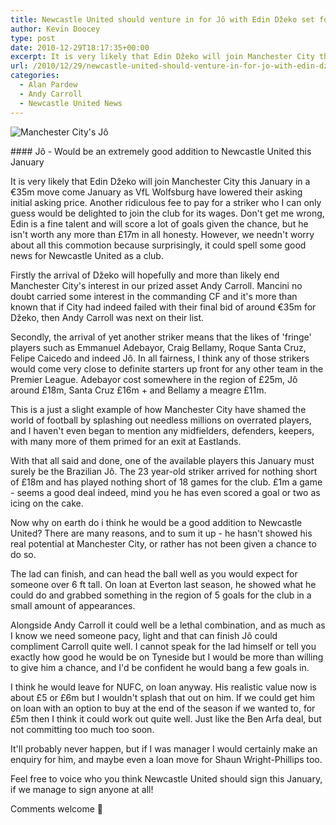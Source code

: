 ```yaml
---
title: Newcastle United should venture in for Jô with Edin Džeko set for January move
author: Kevin Doocey
type: post
date: 2010-12-29T18:17:35+00:00
excerpt: It is very likely that Edin Džeko will join Manchester City this January in a €35m move come January as VfL Wolfsburg have lowered..
url: /2010/12/29/newcastle-united-should-venture-in-for-jo-with-edin-dzeko-set-for-january-move/
categories:
  - Alan Pardew
  - Andy Carroll
  - Newcastle United News
---
```


![Manchester City's Jô](https://www.tynetime.com/wp-content/uploads/2010/12/Jo-003.jpg "Jo_Man_City")

#### Jô - Would be an extremely good addition to Newcastle United this January

It is very likely that Edin Džeko will join Manchester City this January in a €35m move come January as VfL Wolfsburg have lowered their asking initial asking price. Another ridiculous fee to pay for a striker who I can only guess would be delighted to join the club for its wages. Don't get me wrong, Edin is a fine talent and will score a lot of goals given the chance, but he isn't worth any more than £17m in all honesty. However, we needn't worry about all this commotion because surprisingly, it could spell some good news for Newcastle United as a club.

Firstly the arrival of Džeko will hopefully and more than likely end Manchester City's interest in our prized asset Andy Carroll. Mancini no doubt carried some interest in the commanding CF and it's more than known that if City had indeed failed with their final bid of around €35m for Džeko, then Andy Carroll was next on their list.

Secondly, the arrival of yet another striker means that the likes of 'fringe' players such as Emmanuel Adebayor, Craig Bellamy, Roque Santa Cruz, Felipe Caicedo and indeed Jô. In all fairness, I think any of those strikers would come very close to definite starters up front for any other team in the Premier League. Adebayor cost somewhere in the region of £25m, Jô around £18m, Santa Cruz £16m + and Bellamy a meagre £11m.

This is a just a slight example of how Manchester City have shamed the world of football by splashing out needless millions on overrated players, and I haven't even began to mention any midfielders, defenders, keepers, with many more of them primed for an exit at Eastlands.

With that all said and done, one of the available players this January must surely be the Brazilian Jô. The 23 year-old striker arrived for nothing short of £18m and has played nothing short of 18 games for the club. £1m a game - seems a good deal indeed, mind you he has even scored a goal or two as icing on the cake.

Now why on earth do i think he would be a good addition to Newcastle United? There are many reasons, and to sum it up - he hasn't showed his real potential at Manchester City, or rather has not been given a chance to do so.

The lad can finish, and can head the ball well as you would expect for someone over 6 ft tall. On loan at Everton last season, he showed what he could do and grabbed something in the region of 5 goals for the club in a small amount of appearances.

Alongside Andy Carroll it could well be a lethal combination, and as much as I know we need someone pacy, light and that can finish Jô could compliment Carroll quite well. I cannot speak for the lad himself or tell you exactly how good he would be on Tyneside but I would be more than willing to give him a chance, and I'd be confident he would bang a few goals in.

I think he would leave for NUFC, on loan anyway. His realistic value now is about £5 or £6m but I wouldn't splash that out on him. If we could get him on loan with an option to buy at the end of the season if we wanted to, for £5m then I think it could work out quite well. Just like the Ben Arfa deal, but not committing too much too soon.

It'll probably never happen, but if I was manager I would certainly make an enquiry for him, and maybe even a loan move for Shaun Wright-Phillips too.

Feel free to voice who you think Newcastle United should sign this January, if we manage to sign anyone at all!

Comments welcome 🙂
